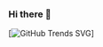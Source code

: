 ### Hi there 👋

[![GitHub Trends SVG](https://api.githubtrends.io/user/svg/Ananthsada/langs&compact=true)]
